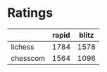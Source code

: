 # Ratings

|          | rapid | blitz |
|----------|-------|-------|
| lichess  | 1784 | 1578 |
| chesscom | 1564 | 1096 |

